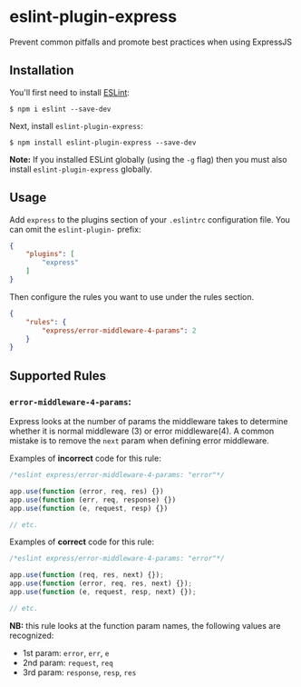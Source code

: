 # eslint-plugin-express

Prevent common pitfalls and promote best practices when using ExpressJS

## Installation

You'll first need to install [ESLint](http://eslint.org):

```
$ npm i eslint --save-dev
```

Next, install `eslint-plugin-express`:

```
$ npm install eslint-plugin-express --save-dev
```

**Note:** If you installed ESLint globally (using the `-g` flag) then you must also install `eslint-plugin-express` globally.

## Usage

Add `express` to the plugins section of your `.eslintrc` configuration file. You can omit the `eslint-plugin-` prefix:

```json
{
    "plugins": [
        "express"
    ]
}
```

Then configure the rules you want to use under the rules section.

```json
{
    "rules": {
        "express/error-middleware-4-params": 2
    }
}
```

## Supported Rules

### `error-middleware-4-params`:

Express looks at the number of params the middleware takes to determine whether it is normal middleware (3) or error middleware(4). A common mistake is to remove the `next` param when defining error middleware.

Examples of **incorrect** code for this rule:

```js
/*eslint express/error-middleware-4-params: "error"*/

app.use(function (error, req, res) {})
app.use(function (err, req, response) {})
app.use(function (e, request, resp) {})

// etc.
```

Examples of **correct** code for this rule:

```js
/*eslint express/error-middleware-4-params: "error"*/

app.use(function (req, res, next) {});
app.use(function (error, req, res, next) {});
app.use(function (e, request, resp, next) {});

// etc.
```

**NB:** this rule looks at the function param names, the following values are recognized:
- 1st param: `error`, `err`, `e`
- 2nd param: `request`, `req`
- 3rd param: `response`, `resp`, `res`
